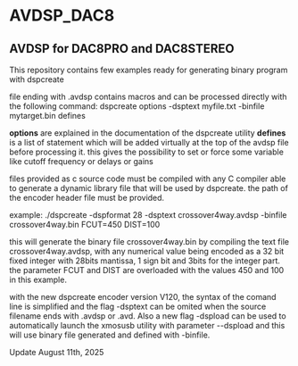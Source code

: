 # AVDSP_DAC8
## AVDSP for DAC8PRO and DAC8STEREO

This repository contains few examples ready for generating binary program with dspcreate

file ending with .avdsp contains macros and can be processed directly with the following command:
dspcreate options -dsptext myfile.txt -binfile mytarget.bin defines

**options** are explained in the documentation of the dspcreate utility
**defines** is a list of statement which will be added virtually at the top of the avdsp file before processing it.
this gives the possibility to set or force some variable like cutoff frequency or delays or gains

files provided as c source code must be compiled with any C compiler able to generate a dynamic library file that will be used by dspcreate.
the path of the encoder header file must be provided.

example:
./dspcreate -dspformat 28 -dsptext crossover4way.avdsp -binfile crossover4way.bin FCUT=450 DIST=100

this will generate the binary file crossover4way.bin by compiling the text file crossover4way.avdsp, with any numerical value being encoded as a 32 bit fixed integer 
with 28bits mantissa, 1 sign bit and 3bits for the integer part. the parameter FCUT and DIST are overloaded with the values 450 and 100 in this example.

with the new dspcreate encoder version V120, the syntax of the comand line is simplified and the flag -dsptext can be omited when the source filename ends with .avdsp or .avd.
Also a new flag -dspload can be used to automatically launch the xmosusb utility with parameter --dspload and this will use binary file generated and defined with -binfile.

Update August 11th, 2025

